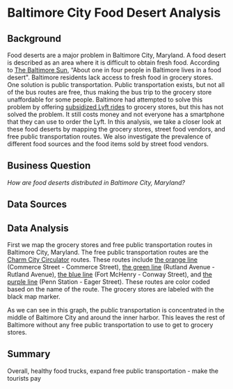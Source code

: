 # Baltimore City Food Desert Analysis
## Background
Food deserts are a major problem in Baltimore City, Maryland.  A food desert is described as an area where it is difficult to obtain fresh food.  According to [The Baltimore Sun](https://www.baltimoresun.com/politics/bs-md-pol-lyft-grocery-access-20191118-6wf65ioac5dh5hwjcq3trxzmsm-story.html), “About one in four people in Baltimore lives in a food desert".  Baltimore residents lack access to fresh food in grocery stores.  One solution is public transportation.  Public transportation exists, but not all of the bus routes are free, thus making the bus trip to the grocery store unaffordable for some people.  Baltimore had attempted to solve this problem by offering [subsidized Lyft rides](https://www.baltimoresun.com/politics/bs-md-pol-lyft-grocery-access-20191118-6wf65ioac5dh5hwjcq3trxzmsm-story.html) to grocery stores, but this has not solved the problem.  It still costs money and not everyone has a smartphone that they can use to order the Lyft.  In this analysis, we take a closer look at these food deserts by mapping the grocery stores, street food vendors, and free public transportation routes.  We also investigate the prevalence of different food sources and the food items sold by street food vendors.    

## Business Question
_How are food deserts distributed in Baltimore City, Maryland?_

## Data Sources


## Data Analysis
First we map the grocery stores and free public transportation routes in Baltimore City, Maryland.  The free public transportation routes are the [Charm City Circulator](https://transportation.baltimorecity.gov/charm-city-circulator) routes.  These routes include [the orange line](https://moovitapp.com/index/en/public_transit-line-COMMERCE_STREET_COMMERCE_STREET-Washington_DCBaltimore-142-1196836-4921465-0) (Commerce Street - Commerce Street), [the green line](https://moovitapp.com/index/en/public_transit-line-RUTLAND_AVENUE_RUTLAND_AVENUE-Washington_DCBaltimore-142-1196836-4921464-0) (Rutland Avenue - Rutland Avenue), [the blue line](https://moovitapp.com/index/en/public_transit-line-FORT_MCHENRY_CONWAY_STREET-Washington_DCBaltimore-142-1196836-32493412-0) (Fort McHenry - Conway Street), and [the purple line](https://moovitapp.com/index/en/public_transit-line-PENN_STATION_EAGER_STREET-Washington_DCBaltimore-142-1196836-44580255-0) (Penn Station - Eager Street).  These routes are color coded based on the name of the route.  The grocery stores are labeled with the black map marker.  



As we can see in this graph, the public transportation is concentrated in the middle of Baltimore City and around the inner harbor.  This leaves the rest of Baltimore without any free public transportation to use to get to grocery stores.  

## Summary
Overall, 
healthy food trucks, expand free public transportation - make the tourists pay
